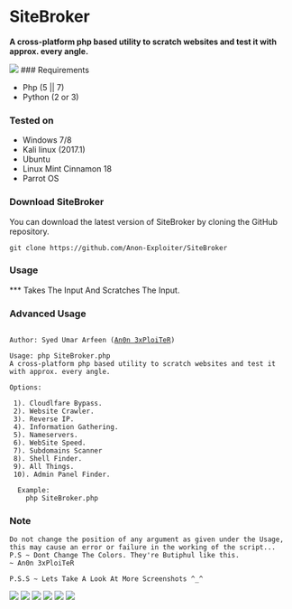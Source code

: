 # SiteBroker
**A cross-platform php based utility to scratch websites and test it with approx. every angle.**

<img src="https://i.imgur.com/MIeVCQV.png" />
### Requirements

- Php (5 || 7)
- Python (2 or 3)
	
### Tested on

- Windows 7/8
- Kali linux (2017.1)
- Ubuntu
- Linux Mint Cinnamon 18
- Parrot OS

	 
### Download SiteBroker

You can download the latest version of SiteBroker by cloning the GitHub repository.

	git clone https://github.com/Anon-Exploiter/SiteBroker


### Usage 

*** Takes The Input And Scratches The Input.

### Advanced Usage

<pre><code>
Author: Syed Umar Arfeen (<a href="https://facebook.com/An0n3xPloiTeR">An0n 3xPloiTeR</a>)

Usage: php SiteBroker.php
A cross-platform php based utility to scratch websites and test it with approx. every angle.

Options:

 1). Cloudlfare Bypass. 
 2). Website Crawler.
 3). Reverse IP.
 4). Information Gathering.
 5). Nameservers.
 6). WebSite Speed.
 7). Subdomains Scanner
 8). Shell Finder.
 9). All Things.
 10). Admin Panel Finder.
  
  Example:
	php SiteBroker.php
</code></pre>


### Note 
<pre><code>Do not change the position of any argument as given under the Usage, this may cause an error or failure in the working of the script...
P.S ~ Dont Change The Colors. They're Butiphul like this.
~ An0n 3xPloiTeR

P.S.S ~ Lets Take A Look At More Screenshots ^_^</code></pre>
<img src="https://image.prntscr.com/image/0xSJYySjSACZdHW_9tllsg.png">
<img src="https://image.prntscr.com/image/X6MNdiSsR2OYJUWI6fKasQ.png">
<img src="https://image.prntscr.com/image/7QnFRcFhS8uP17zsHTrCBA.png">
<img src="https://image.prntscr.com/image/YRqnSyS6RaqfohMaj7NSqQ.png">
<img src="https://image.prntscr.com/image/E1CnT215RAihZI9GB0FsMg.png">
<img src="https://image.prntscr.com/image/6c9fhTI_RZKbmmnwot6jzQ.png">

